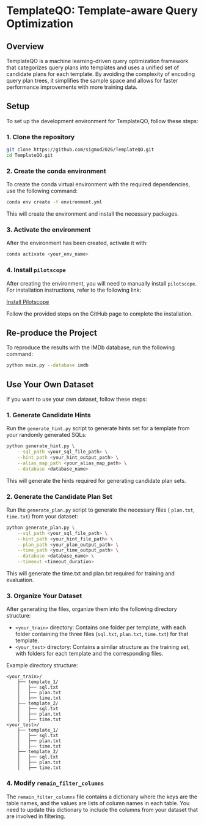 # TemplateQO: Template-aware Query Optimization

## Overview

TemplateQO is a machine learning-driven query optimization framework that categorizes query plans into templates and uses a unified set of candidate plans for each template. By avoiding the complexity of encoding query plan trees, it simplifies the sample space and allows for faster performance improvements with more training data.

## Setup

To set up the development environment for TemplateQO, follow these steps:

### 1. Clone the repository

```bash
git clone https://github.com/sigmod2026/TemplateQO.git
cd TemplateQO.git
```

### 2. Create the conda environment

To create the conda virtual environment with the required dependencies, use the following command:

```bash
conda env create -f environment.yml
```

This will create the environment and install the necessary packages.

### 3. Activate the environment

After the environment has been created, activate it with:

```bash
conda activate <your_env_name>
```

### 4. Install `pilotscope`

After creating the environment, you will need to manually install `pilotscope`. For installation instructions, refer to the following link:

[Install Pilotscope](https://github.com/alibaba/pilotscope?tab=readme-ov-file#installation)

Follow the provided steps on the GitHub page to complete the installation.

## Re-produce the Project

To reproduce the results with the IMDb database, run the following command:

```bash
python main.py --database imdb
```

## Use Your Own Dataset

If you want to use your own dataset, follow these steps:

### 1. Generate Candidate Hints

Run the `generate_hint.py` script to generate hints set for a template from your randomly generated SQLs:

```bash
python generate_hint.py \
    --sql_path <your_sql_file_path> \
    --hint_path <your_hint_output_path> \
    --alias_map_path <your_alias_map_path> \
    --database <database_name>
```

This will generate the hints required for generating candidate plan sets.

### 2. Generate the Candidate Plan Set

Run the `generate_plan.py` script to generate the necessary files ( `plan.txt`, `time.txt`) from your dataset:

```bash
python generate_plan.py \
    --sql_path <your_sql_file_path> \
    --hint_path <your_hint_file_path> \
    --plan_path <your_plan_output_path> \
    --time_path <your_time_output_path> \
    --database <database_name> \
    --timeout <timeout_duration>
```

This will generate the time.txt and plan.txt required for training and evaluation.

### 3. Organize Your Dataset

After generating the files, organize them into the following directory structure:

- `<your_train>` directory: Contains one folder per template, with each folder containing the three files (`sql.txt`, `plan.txt`, `time.txt`) for that template.
- `<your_test>` directory: Contains a similar structure as the training set, with folders for each template and the corresponding files.

Example directory structure:

```
<your_train>/
    ├── template_1/
    │   ├── sql.txt
    │   ├── plan.txt
    │   ├── time.txt
    ├── template_2/
    │   ├── sql.txt
    │   ├── plan.txt
    │   ├── time.txt
<your_test>/
    ├── template_1/
    │   ├── sql.txt
    │   ├── plan.txt
    │   ├── time.txt
    ├── template_2/
    │   ├── sql.txt
    │   ├── plan.txt
    │   ├── time.txt
```

### 4. Modify `remain_filter_columns`

The `remain_filter_columns` file contains a dictionary where the keys are the table names, and the values are lists of column names in each table. You need to update this dictionary to include the columns from your dataset that are involved in filtering.

